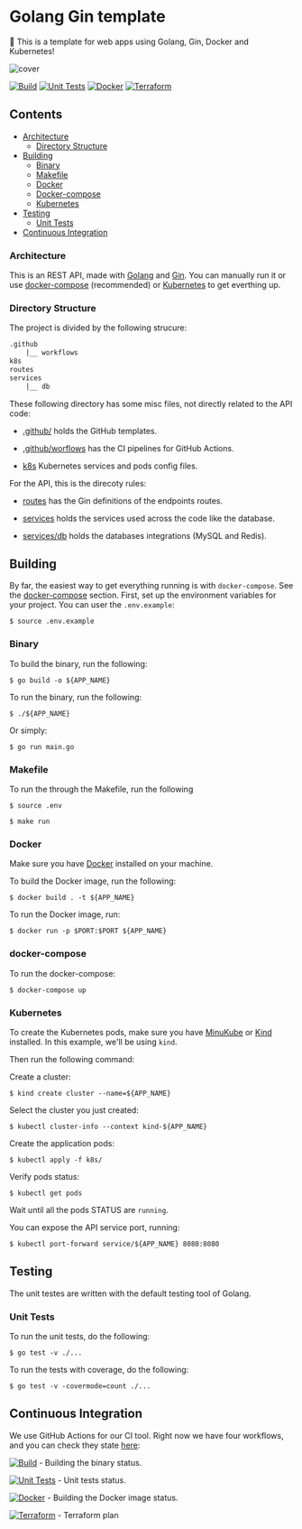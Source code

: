 # Golang Gin template

🚀 This is a template for web apps using Golang, Gin, Docker and Kubernetes!

![cover](https://miro.medium.com/max/5000/1*HyemvyVt7JI25k-_cTKMcg.png)


[![Build](https://github.com/leozz37/gin-app-template/actions/workflows/build.yml/badge.svg)](https://github.com/leozz37/gin-app-template/actions/workflows/build.yml)
[![Unit Tests](https://github.com/leozz37/gin-app-template/actions/workflows/unit_tests.yml/badge.svg)](https://github.com/leozz37/gin-app-template/actions/workflows/unit_tests.yml)
[![Docker](https://github.com/leozz37/gin-app-template/actions/workflows/docker.yml/badge.svg)](https://github.com/leozz37/gin-app-template/actions/workflows/docker.yml)
[![Terraform](https://github.com/leozz37/gin-app-template/actions/workflows/terraform.yml/badge.svg)](https://github.com/leozz37/gin-app-template/actions/workflows/terraform.yml)

## Contents

- [Architecture](#architecture)
  - [Directory Structure](#directory-structure)
- [Building](#building)
  - [Binary](#binary)
  - [Makefile](#makefile)
  - [Docker](#docker)
  - [Docker-compose](#docker-compose)
  - [Kubernetes](#kubernetes)
- [Testing](#testing)
  - [Unit Tests](#unit-tests)
- [Continuous Integration](#continuous-integration)

### Architecture

This is an REST API, made with [Golang](https://golang.org/) and [Gin](https://github.com/gin-gonic/gin). You can manually run it or use [docker-compose](https://docs.docker.com/compose/install/) (recommended) or [Kubernetes](https://kubernetes.io/docs/setup/) to get everthing up.

### Directory Structure

The project is divided by the following strucure:

```txt
.github
    |__ workflows
k8s
routes
services
    |__ db
```

These following directory has some misc files, not directly related to the API code:

- [.github/](./github) holds the GitHub templates.

- [.github/worflows](.github/worflows) has the CI pipelines for GitHub Actions.

- [k8s](./k8s) Kubernetes services and pods config files.

For the API, this is the direcoty rules:

- [routes](./routes) has the Gin definitions of the endpoints routes.

- [services](./services) holds the services used across the code like the database.

- [services/db](./services/db) holds the databases integrations (MySQL and Redis).

## Building

By far, the easiest way to get everything running is with `docker-compose`. See the [docker-compose](#docker-compose) section. First, set up the environment variables for your project. You can user the `.env.example`:

```shell
$ source .env.example
```

### Binary

To build the binary, run the following:

```shell
$ go build -o ${APP_NAME}
```

To run the binary, run the following:

```shell
$ ./${APP_NAME}
```

Or simply:

```shell
$ go run main.go
```

### Makefile

To run the through the Makefile, run the following

```shell
$ source .env

$ make run
```

### Docker

Make sure you have [Docker](https://www.docker.com/get-started) installed on your machine.

To build the Docker image, run the following:

```shell
$ docker build . -t ${APP_NAME}            
```

To run the Docker image, run:

```shell
$ docker run -p $PORT:$PORT ${APP_NAME}
```

### docker-compose

To run the docker-compose:

```shell
$ docker-compose up
```

### Kubernetes

To create the Kubernetes pods, make sure you have [MinuKube](https://minikube.sigs.k8s.io/docs/start/) or [Kind](https://kind.sigs.k8s.io/) installed. In this example, we'll be using `kind`.

Then run the following command:

Create a cluster:

```shell
$ kind create cluster --name=${APP_NAME}
```

Select the cluster you just created:

```shell
$ kubectl cluster-info --context kind-${APP_NAME}
```

Create the application pods:

```shell
$ kubectl apply -f k8s/
```

Verify pods status:

```shell
$ kubectl get pods
```

Wait until all the pods STATUS are `running`.

You can expose the API service port, running:

```shell
$ kubectl port-forward service/${APP_NAME} 8080:8080
```

## Testing

The unit testes are written with the default testing tool of Golang.

### Unit Tests

To run the unit tests, do the following:

```shell
$ go test -v ./...
```

To run the tests with coverage, do the following:

```shell
$ go test -v -covermode=count ./...
```

## Continuous Integration

We use GitHub Actions for our CI tool. Right now we have four workflows, and you can check they state [here](https://github.com/leozz37/gin-app-template/actions):

[![Build](https://github.com/leozz37/gin-app-template/actions/workflows/build.yml/badge.svg)](https://github.com/leozz37/gin-app-template/actions/workflows/build.yml) - Building the binary status.

[![Unit Tests](https://github.com/leozz37/gin-app-template/actions/workflows/unit_tests.yml/badge.svg)](https://github.com/leozz37/gin-app-template/actions/workflows/unit_tests.yml) - Unit tests status.

[![Docker](https://github.com/leozz37/gin-app-template/actions/workflows/docker.yml/badge.svg)](https://github.com/leozz37/gin-app-template/actions/workflows/docker.yml) - Building the Docker image status.

[![Terraform](https://github.com/leozz37/gin-app-template/actions/workflows/terraform.yml/badge.svg)](https://github.com/leozz37/gin-app-template/actions/workflows/terraform.yml) - Terraform plan
